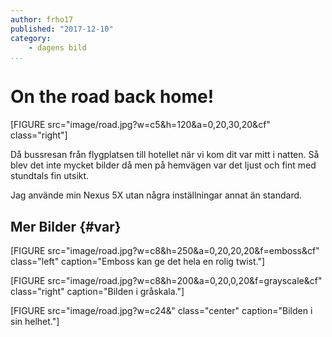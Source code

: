 ```yaml
---
author: frho17
published: "2017-12-10"
category:
    - dagens bild
...
```

On the road back home!
==================================

[FIGURE src="image/road.jpg?w=c5&h=120&a=0,20,30,20&cf" class="right"]

Då bussresan från flygplatsen till hotellet när vi kom dit var mitt i natten. Så blev det inte mycket bilder då men på hemvägen var det ljust och fint med stundtals fin utsikt. 

Jag använde min Nexus 5X utan några inställningar annat än standard.

<!--more-->

Mer Bilder {#var}
-----------------------

[FIGURE src="image/road.jpg?w=c8&h=250&a=0,20,20,20&f=emboss&cf" class="left" caption="Emboss kan ge det hela en rolig twist."]

[FIGURE src="image/road.jpg?w=c8&h=200&a=0,20,0,20&f=grayscale&cf" class="right" caption="Bilden i gråskala."]

[FIGURE src="image/road.jpg?w=c24&" class="center" caption="Bilden i sin helhet."]
